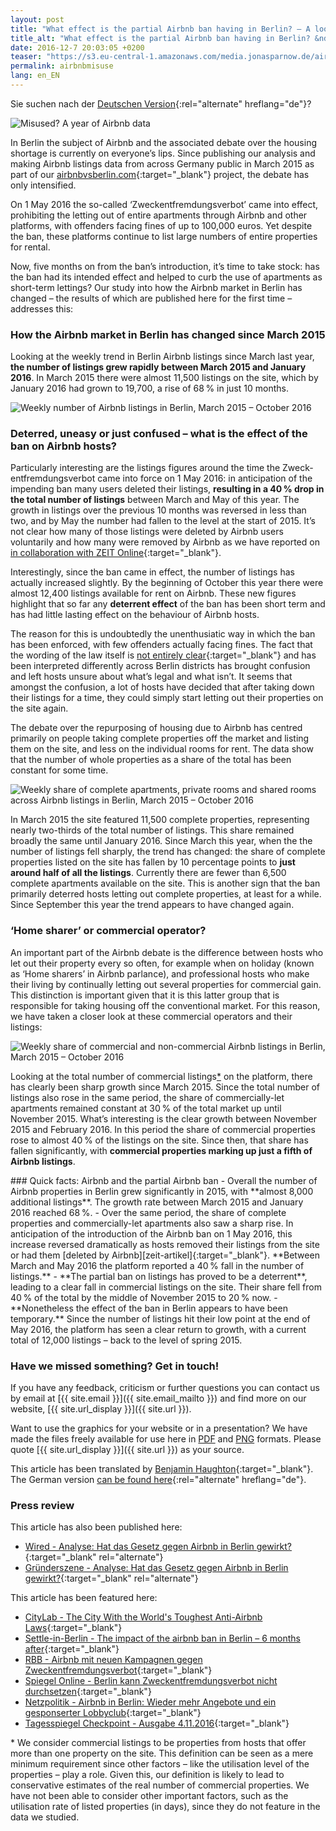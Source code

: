 ```yaml
---
layout: post
title: "What effect is the partial Airbnb ban having in Berlin? – A look at new data from Airbnb"
title_alt: "What effect is the partial Airbnb ban having in Berlin? &ndash; A look at new data from Airbnb"
date: 2016-12-7 20:03:05 +0200
teaser: "https://s3.eu-central-1.amazonaws.com/media.jonasparnow.de/airbnb/Teaser-Report-en.jpg"
permalink: airbnbmisuse
lang: en_EN
---
```


Sie suchen nach der [Deutschen Version](http://karat.studio/blog/zweckentfremdung){:rel="alternate" hreflang="de"}?

![Misused? A year of Airbnb data](https://s3.eu-central-1.amazonaws.com/media.jonasparnow.de/airbnb/Teaser-Report-en.jpg)

In Berlin the subject of Airbnb and the associated debate over the housing shortage is currently on everyone’s lips. Since publishing our analysis and making Airbnb listings data from across Germany public in March 2015 as part of our [airbnbvsberlin.com][airbnb-vs-berlin]{:target="_blank"} project, the debate has only intensified. 

On 1 May 2016 the so-called ‘Zweck­entfremdungs­verbot’ came into effect, prohibiting the letting out of entire apartments through Airbnb and other platforms, with offenders facing fines of up to 100,000 euros. Yet despite the ban, these platforms continue to list large numbers of entire properties for rental.

Now, five months on from the ban’s introduction, it’s time to take stock: has the ban had its intended effect and helped to curb the use of apartments as short-term lettings? Our study into how the Airbnb market in Berlin has changed &ndash; the results of which are published here for the first time &ndash; addresses this:

### How the Airbnb market in Berlin has changed since March 2015

Looking at the weekly trend in Berlin Airbnb listings since March last year, **the number of listings grew rapidly between March 2015 and January 2016**. In March 2015 there were almost 11,500 listings on the site, which by January 2016 had grown to 19,700, a rise of 68&#8239;% in just 10 months.

![Weekly number of Airbnb listings in Berlin, March 2015 &ndash; October 2016]( 	
https://s3.eu-central-1.amazonaws.com/media.jonasparnow.de/airbnb/Weekly-number-of-Airbnb-listings-in-Berlin.svg)

### Deterred, uneasy or just confused – what is the effect of the ban on Airbnb hosts?

Particularly interesting are the listings figures around the time the Zweck­entfremdungs­verbot came into force on 1 May 2016: in anticipation of the impending ban many users deleted their listings, **resulting in a 40&#8239;% drop in the total number of listings** between March and May of this year. The growth in listings over the previous 10 months was reversed in less than two, and by May the number had fallen to the level at the start of 2015. It’s not clear how many of those listings were deleted by Airbnb users voluntarily and how many were removed by Airbnb as we have reported on [in collaboration with ZEIT Online][zeit-artikel]{:target="_blank"}.

Interestingly, since the ban came in effect, the number of listings has actually increased slightly. By the beginning of October this year there were almost 12,400 listings available for rent on Airbnb. These new figures highlight that so far any **deterrent effect** of the ban has been short term and has had little lasting effect on the behaviour of Airbnb hosts.

The reason for this is undoubtedly the unenthusiatic way in which the ban has been enforced, with few offenders actually facing fines. The fact that the wording of the law itself is [not entirely clear][taz-artikel]{:target="_blank"} and has been interpreted differently across Berlin districts has brought confusion and left hosts unsure about what’s legal and what isn’t. It seems that amongst the confusion, a lot of hosts have decided that after taking down their listings for a time, they could simply start letting out their properties on the site again.

The debate over the repurposing of housing due to Airbnb has centred primarily on people taking complete properties off the market and listing them on the site, and less on the individual rooms for rent. The data show that the number of whole properties as a share of the total has been constant for some time.

![Weekly share of complete apartments, private rooms and shared rooms across Airbnb listings in Berlin, March 2015 &ndash; October 2016](https://s3.eu-central-1.amazonaws.com/media.jonasparnow.de/airbnb/Weekly-share-of-complete-apartments,-private-rooms-and-shared-rooms-across-Airbnb-listings-in-Berlin.svg)

In March 2015 the site featured 11,500 complete properties, representing nearly two-thirds of the total number of listings. This share remained broadly the same until January 2016. Since March this year, when the the number of listings fell sharply, the trend has changed: the share of complete properties listed on the site has fallen by 10 percentage points to **just around half of all the listings**. Currently there are fewer than 6,500 complete apartments available on the site. This is another sign that the ban primarily deterred hosts letting out complete properties, at least for a while. Since September this year the trend appears to have changed again.

### ‘Home sharer’ or commercial operator?

An important part of the Airbnb debate is the difference between hosts who let out their property every so often, for example when on holiday (known as ‘Home sharers’ in Airbnb parlance), and professional hosts who make their living by continually letting out several properties for commercial gain. This distinction is important given that it is this latter group that is responsible for taking housing off the conventional market. For this reason, we have taken a closer look at these commercial operators and their listings:

![Weekly share of commercial and non-commercial Airbnb listings in Berlin, March 2015 &ndash; October 2016](https://s3.eu-central-1.amazonaws.com/media.jonasparnow.de/airbnb/Weekly-share-of-commercial-and-non-commercial-Airbnb-listings-in-Berlin.svg)

Looking at the total number of commercial listings<a href="#footer">*</a> on the platform, there has clearly been sharp growth since March 2015. Since the total number of listings also rose in the same period, the share of commercially-let apartments remained constant at 30&#8239;% of the total market up until November 2015. What’s interesting is the clear growth between November 2015 and February 2016. In this period the share of commercial properties rose to almost 40&#8239;% of the listings on the site. Since then, that share has fallen significantly, with **commercial properties marking up just a fifth of Airbnb listings**.

<section markdown="1">
### Quick facts: Airbnb and the partial Airbnb ban
- Overall the number of Airbnb properties in Berlin grew significantly in 2015, with **almost 8,000 additional listings**. The growth rate between March 2015 and January 2016 reached 68&#8239;%.
- Over the same period, the share of complete properties and commercially-let apartments also saw a sharp rise. In anticipation of the introduction of the Airbnb ban on 1 May 2016, this increase reversed dramatically as hosts removed their listings from the site or had them [deleted by Airbnb][zeit-artikel]{:target="_blank"}. **Between March and May 2016 the platform reported a 40&#8239;% fall in the number of listings.**
- **The partial ban on listings has proved to be a deterrent**, leading to a clear fall in commercial listings on the site. Their share fell from 40&#8239;% of the total by the middle of November 2015 to 20&#8239;% now.
- **Nonetheless the effect of the ban in Berlin appears to have been temporary.** Since the number of listings hit their low point at the end of May 2016, the platform has seen a clear return to growth, with a current total of 12,000 listings – back to the level of spring 2015.
</section>

### Have we missed something? Get in touch!
If you have any feedback, criticism or further questions you can contact us by email at [{{ site.email }}]({{ site.email_mailto }}) and find more on our website, [{{ site.url_display }}]({{ site.url }}).

Want to use the graphics for your website or in a presentation? We have made the files freely available for use here in [PDF](https://drive.google.com/open?id=0B0251ePKIbdRM01yaU5ldFgyVjQ) and [PNG](https://drive.google.com/open?id=0B0251ePKIbdRY0EzakpUSjNRVlk) formats. Please quote [{{ site.url_display }}]({{ site.url }}) as your source.

This article has been translated by [Benjamin Haughton](https://twitter.com/benhaughton){:target="_blank"}. The German version [can be found here](http://karat.studio/blog/zweckentfremdung){:rel="alternate" hreflang="de"}.

### Press review
This article has also been published here:
- [Wired - Analyse: Hat das Gesetz gegen Airbnb in Berlin gewirkt?](https://www.wired.de/collection/business/analyse-zum-zweckentfremdungsverbot-hat-das-berliner-gesetz-gegen-airbnb-gewirkt){:target="_blank" rel="alternate"}
- [Gründerszene - Analyse: Hat das Gesetz gegen Airbnb in Berlin gewirkt?](http://www.gruenderszene.de/allgemein/berlin-airbnb-vermietung-wohnung-gesetz){:target="_blank" rel="alternate"}

This article has been featured here:
- [CityLab - The City With the World's Toughest Anti-Airbnb Laws](http://www.citylab.com/housing/2016/12/berlin-has-the-worlds-toughest-anti-airbnb-laws-are-they-working/509024/){:target="_blank"}
- [Settle-in-Berlin - The impact of the airbnb ban in Berlin – 6 months after](http://www.settle-in-berlin.com/airbnb-ban-berlin/){:target="_blank"}
- [RBB - Airbnb mit neuen Kampagnen gegen Zweckentfremdungsverbot](http://www.rbb-online.de/wirtschaft/beitrag/av7/airbnb-buergervereine-gegen-zweckentfremdungsverbot.html){:target="_blank"}
- [Spiegel Online - Berlin kann Zweckentfremdungsverbot nicht durchsetzen](http://www.spiegel.de/reise/aktuell/zweckentfremdungsverbot-verhindert-kaum-airbnb-buchungen-a-1120830.html){:target="_blank"}
- [Netzpolitik - Airbnb in Berlin: Wieder mehr Angebote und ein gesponserter Lobbyclub](https://netzpolitik.org/2016/airbnb-in-berlin-wieder-mehr-angebote-und-ein-gesponserter-lobbyclub/){:target="_blank"}
- [Tagesspiegel Checkpoint - Ausgabe 4.11.2016](http://utf.rdir.de/form.do?agnCI=875&agnFN=fullview&agnUID=A.B.BSvO.TfL.BTaq0.YI4fodCh1xHpMxhtlIjnuA){:target="_blank"}

<footer><a name="footer">*</a> We consider commercial listings to be properties from hosts that offer more than one property on the site. This definition can be seen as a mere minimum requirement since other factors &ndash; like the utilisation level of the properties &ndash; play a role. Given this, our definition is likely to lead to conservative estimates of the real number of commercial properties. We have not been able to consider other important factors, such as the utilisation rate of listed properties (in days), since they do not feature in the data we studied.</footer>

[airbnb-vs-berlin]: http://www.airbnbvsberlin.com
[zeit-artikel]: http://www.zeit.de/wirtschaft/unternehmen/2016-04/airbnb-berlin-ferienwohnungen-vermieten-zweckentfremdung-gesetz
[taz-artikel]: http://www.taz.de/!5303354/

